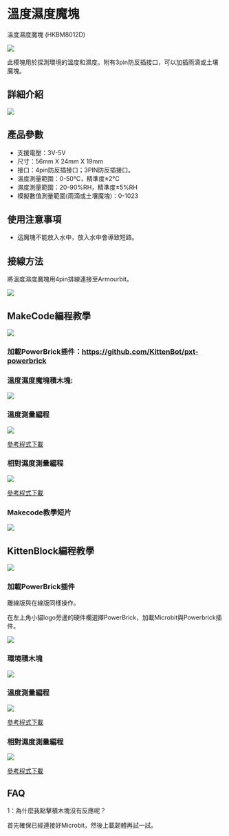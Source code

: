 # 溫度濕度魔塊

溫度濕度魔塊 (HKBM8012D)

![](./images/05_05.png)

此模塊用於探測環境的溫度和濕度。附有3pin防反插接口，可以加插雨滴或土壤魔塊。

## 詳細介紹

![](./images/05_04.png)

## 產品參數

- 支援電壓：3V-5V
- 尺寸：56mm X 24mm X 19mm
- 接口：4pin防反插接口；3PIN防反插接口。
- 溫度測量範圍：0-50°C，精準度±2°C
- 濕度測量範圍：20-90%RH，精準度±5%RH
- 模擬數值測量範圍(雨滴或土壤魔塊)：0-1023

## 使用注意事項

- 這魔塊不能放入水中，放入水中會導致短路。

## 接線方法

將溫度濕度魔塊用4pin排線連接至Armourbit。

![](./kbimages/05_01.png)

## MakeCode編程教學

![](./images/mcbanner.png)

### 加載PowerBrick插件：https://github.com/KittenBot/pxt-powerbrick

### 溫度濕度魔塊積木塊:

![](./images/environmentblocks.png)

### 溫度測量編程

![](./images/temp.png)

[參考程式下載](https://bit.ly/PowerbrickM1_01Hex)

### 相對濕度測量編程

![](./images/RH.png)

[參考程式下載](https://bit.ly/PowerbrickM1_02Hex)

### Makecode教學短片

[![](./images/envtut.png)](https://www.youtube.com/watch?v=ilXSpFd86DQ)

## KittenBlock編程教學

![](./images/kbbanner.png)

### 加載PowerBrick插件

離線版與在線版同樣操作。

在左上角小貓logo旁邊的硬件欄選擇PowerBrick，加載Microbit與Powerbrick插件。

![](./kbimages/addextension.png)

### 環境積木塊

![](./kbimages/kbenvblocks.png)

### 溫度測量編程

![](./kbimages/kbtemp.png)

[參考程式下載](https://bit.ly/PowerbrickM1_01sb3)

### 相對濕度測量編程

![](./kbimages/kbhumid.png)

[參考程式下載](https://bit.ly/PowerbrickM1_02sb3)

## FAQ

1：為什麼我點擊積木塊沒有反應呢？

首先確保已經連接好Microbit，然後上載韌體再試一試。